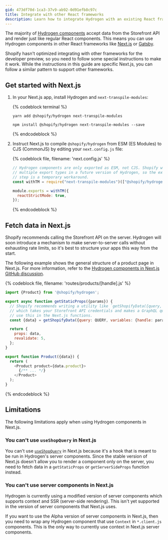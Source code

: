 ```yaml
---
gid: 473df70d-1ca3-37v9-ab92-0d91efb8c97c
title: Integrate with other React frameworks
description: Learn how to integrate Hydrogen with an existing React framework that you're using.
---
```


The majority of [Hydrogen components](https://shopify.dev/api/hydrogen/components) accept data from the Storefront API and render just like regular React components. This means you can use Hydrogen components in other React frameworks like [Next.js](https://nextjs.org/) or [Gatsby](https://www.gatsbyjs.com/).

Shopify hasn't optimized integrating with other frameworks for the developer preview, so you need to follow some special instructions to make it work. While the instructions in this guide are specific Next.js, you can follow a similar pattern to support other frameworks.

## Get started with Next.js

1. In your Next.js app, install Hydrogen and `next-transpile-modules`:

    {% codeblock terminal %}

    ```bash?filename: 'Terminal', title: 'yarn'
    yarn add @shopify/hydrogen next-transpile-modules
    ```

    ```bash?filename: 'Terminal', title: 'npm'
    npm install @shopify/hydrogen next-transpile-modules --save
    ```

    {% endcodeblock %}

2. Instruct Next.js to compile `@shopify/hydrogen` from ESM (ES Modules) to CJS (CommonJS) by editing your `next.config.js` file:

    {% codeblock file, filename: 'next.config.js' %}

    ```js
    // Hydrogen components are only exported as ESM, not CJS. Shopify will support
    // multiple export types in a future version of Hydrogen, so the extra transpile
    // step is a temporary workaround.
    const withTM = require("next-transpile-modules")(["@shopify/hydrogen"]);

    module.exports = withTM({
      reactStrictMode: true,
    });
    ```

    {% endcodeblock %}

## Fetch data in Next.js

Shopify recommends calling the Storefront API on the server. Hydrogen will soon introduce a mechanism to make server-to-server calls without exhausting rate limits, so it's best to structure your apps this way from the start.

The following example shows the general structure of a product page in Next.js. For more information, refer to the [Hydrogen components in Next.js GitHub discussion](https://github.com/Shopify/hydrogen/discussions/240).

{% codeblock file, filename: 'routes/products/[handle].js' %}

```js
import {Product} from '@shopify/hydrogen';

export async function getStaticProps({params}) {
  // Shopify recommends writing a utility like `getShopifyData({query, variables})`,
  // which takes your Storefront API credentials and makes a GraphQL query. You can then
  // use this in the Next.js functions.
  const {data} = getShopifyData({query: QUERY, variables: {handle: params.handle}});

  return {
    props: data,
    revalidate: 5,
  };
}

export function Product({data}) {
  return (
    <Product product={data.product}>
      {/** ... */}
    </Product>
  );
}
```

{% endcodeblock %}

## Limitations

The following limitations apply when using Hydrogen components in Next.js.

### You can't use `useShopQuery` in Next.js

You can't use [`useShopQuery`](https://shopify.dev/api/hydrogen/hooks/global/useshopquery) in Next.js because it's a hook that is meant to be run in Hydrogen's server components. Since the stable version of Next.js doesn't allow you to render a component only on the server, you need to fetch data in a `getStaticProps` or `getServerSideProps` function instead.

### You can't use server components in Next.js

Hydrogen is currently using a modified version of server components which supports context and SSR (server-side rendering). This isn't yet supported in the version of server components that Next.js uses.

If you want to use the Alpha version of server components in Next.js, then you need to wrap any Hydrogen component that use `Context` in `*.client.js` components. This is the only way to currently use context in Next.js server components.
